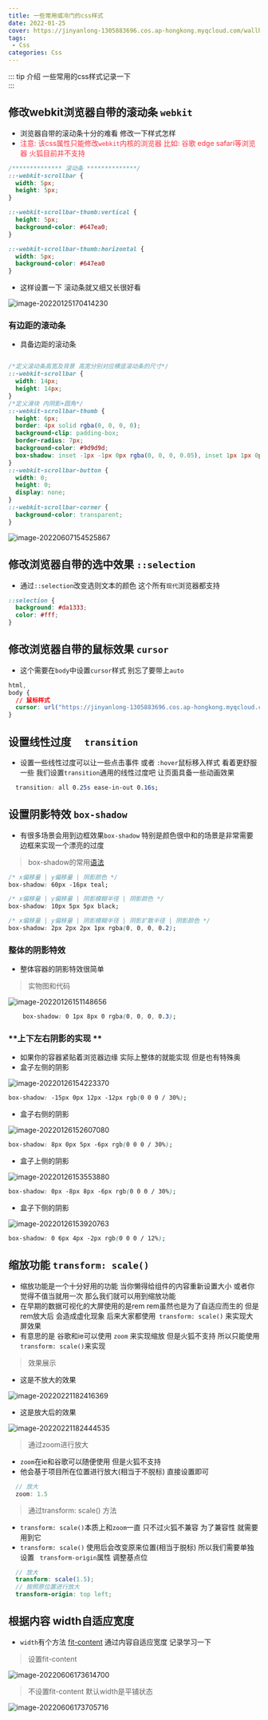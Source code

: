 ```yaml
---
title: 一些常用或冷门的css样式
date: 2022-01-25
cover: https://jinyanlong-1305883696.cos.ap-hongkong.myqcloud.com/wallhaven-9mk3ek.jpg
tags:
 - Css
categories: Css
---
```


::: tip 介绍
一些常用的css样式记录一下<br>
:::

<!-- more -->

## 修改webkit浏览器自带的滚动条 `webkit`

* 浏览器自带的滚动条十分的难看 修改一下样式怎样
* <font color =#ff3040>注意: 该css属性只能修改`webkit`内核的浏览器 比如: 谷歌 edge safari等浏览器 火狐目前并不支持</font>

```css
/************** 滚动条 **************/
::-webkit-scrollbar {
  width: 5px;
  height: 5px;
}

::-webkit-scrollbar-thumb:vertical {
  height: 5px;
  background-color: #647ea0;
}

::-webkit-scrollbar-thumb:horizontal {
  width: 5px;
  background-color: #647ea0
}
```

* 这样设置一下 滚动条就又细又长很好看

![image-20220125170414230](https://jinyanlong-1305883696.cos.ap-hongkong.myqcloud.com/image-20220125170414230.png)

### 有边距的滚动条

* 具备边距的滚动条 

```css

/*定义滚动条高宽及背景 高宽分别对应横竖滚动条的尺寸*/
::-webkit-scrollbar {
  width: 14px;
  height: 14px;
}
/*定义滑块 内阴影+圆角*/
::-webkit-scrollbar-thumb {
  height: 6px;
  border: 4px solid rgba(0, 0, 0, 0);
  background-clip: padding-box;
  border-radius: 7px;
  background-color: #9d9d9d;
  box-shadow: inset -1px -1px 0px rgba(0, 0, 0, 0.05), inset 1px 1px 0px rgba(0, 0, 0, 0.05);
}
::-webkit-scrollbar-button {
  width: 0;
  height: 0;
  display: none;
}
::-webkit-scrollbar-corner {
  background-color: transparent;
}
```

![image-20220607154525867](https://jinyanlong-1305883696.cos.ap-hongkong.myqcloud.com/image-20220607154525867.png)

## 修改浏览器自带的选中效果 `::selection `

* 通过`::selection`改变选则文本的颜色 这个所有`现代`浏览器都支持

```css
::selection {
  background: #da1333;
  color: #fff;
}
```

## 修改浏览器自带的鼠标效果 `cursor`

* 这个需要在`body`中设置`cursor`样式 别忘了要带上`auto`

```css
html,
body {
  // 鼠标样式
  cursor: url("https://jinyanlong-1305883696.cos.ap-hongkong.myqcloud.com/arrow.cur"), auto;
}
```

## 设置线性过度 `  transition`

* 设置一些线性过度可以让一些点击事件 或者 `:hover`鼠标移入样式 看着更舒服一些 我们设置`transition`通用的线性过度吧 让页面具备一些动画效果 

```css
  transition: all 0.25s ease-in-out 0.16s;
```

## 设置阴影特效 `box-shadow`

* 有很多场景会用到边框效果`box-shadow` 特别是颜色很中和的场景是非常需要边框来实现一个漂亮的过度

> box-shadow的常用[语法](https://developer.mozilla.org/zh-CN/docs/Web/CSS/box-shadow#syntax)

```css
/* x偏移量 | y偏移量 | 阴影颜色 */
box-shadow: 60px -16px teal;

/* x偏移量 | y偏移量 | 阴影模糊半径 | 阴影颜色 */
box-shadow: 10px 5px 5px black;

/* x偏移量 | y偏移量 | 阴影模糊半径 | 阴影扩散半径 | 阴影颜色 */
box-shadow: 2px 2px 2px 1px rgba(0, 0, 0, 0.2);
```

### **整体的阴影特效**

* 整体容器的阴影特效很简单

> 实物图和代码

![image-20220126151148656](https://jinyanlong-1305883696.cos.ap-hongkong.myqcloud.com/image-20220126151148656.png)

```css
    box-shadow: 0 1px 8px 0 rgba(0, 0, 0, 0.3);
```

### **上下左右阴影的实现 **

* 如果你的容器紧贴着浏览器边缘 实际上整体的就能实现 但是也有特殊奥
* 盒子左侧的阴影 

![image-20220126154223370](https://jinyanlong-1305883696.cos.ap-hongkong.myqcloud.com/image-20220126154223370.png)

```css
box-shadow: -15px 0px 12px -12px rgb(0 0 0 / 30%);
```

* 盒子右侧的阴影

![image-20220126152607080](https://jinyanlong-1305883696.cos.ap-hongkong.myqcloud.com/image-20220126152607080.png)

```css
box-shadow: 8px 0px 5px -6px rgb(0 0 0 / 30%);
```

* 盒子上侧的阴影

![image-20220126153553880](https://jinyanlong-1305883696.cos.ap-hongkong.myqcloud.com/image-20220126153553880.png)

```css
box-shadow: 0px -8px 8px -6px rgb(0 0 0 / 30%);
```

* 盒子下侧的阴影

![image-20220126153920763](https://jinyanlong-1305883696.cos.ap-hongkong.myqcloud.com/image-20220126153920763.png)

```css
box-shadow: 0 6px 4px -2px rgb(0 0 0 / 12%);
```

## 缩放功能 `transform: scale()`

* 缩放功能是一个十分好用的功能 当你懒得给组件的内容重新设置大小 或者你觉得不值当就用一次 那么我们就可以用到缩放功能
* 在早期的数据可视化的大屏使用的是rem rem虽然也是为了自适应而生的 但是rem放大后 会造成虚化现象 后来大家都使用` transform: scale()` 来实现大屏效果
* 有意思的是 谷歌和ie可以使用 `zoom` 来实现缩放 但是火狐不支持 所以只能使用`transform: scale()`来实现

> 效果展示

* 这是不放大的效果

![image-20220221182416369](https://jinyanlong-1305883696.cos.ap-hongkong.myqcloud.com/image-20220221182416369.png)

* 这是放大后的效果

![image-20220221182444535](https://jinyanlong-1305883696.cos.ap-hongkong.myqcloud.com/image-20220221182444535.png)

> 通过zoom进行放大

* `zoom`在ie和谷歌可以随便使用 但是火狐不支持
*  他会基于项目所在位置进行放大(相当于不脱标) 直接设置即可

```scss
  // 放大
  zoom: 1.5
```

> 通过transform: scale() 方法

* `transform: scale()`本质上和`zoom`一直 只不过火狐不兼容 为了兼容性 就需要用到它
* `transform: scale()` 使用后会改变原来位置(相当于脱标) 所以我们需要单独设置 ` transform-origin`属性 调整基点位

```scss
  // 放大
  transform: scale(1.5);
  // 按照原位置进行放大
  transform-origin: top left;
```

## 根据内容 width自适应宽度

* `width`有个方法 [fit-content](https://developer.mozilla.org/zh-CN/docs/Web/CSS/width) 通过内容自适应宽度 记录学习一下

> 设置fit-content

![image-20220606173614700](https://jinyanlong-1305883696.cos.ap-hongkong.myqcloud.com/image-20220606173614700.png)

> 不设置fit-content 默认width是平铺状态

![image-20220606173705716](https://jinyanlong-1305883696.cos.ap-hongkong.myqcloud.com/image-20220606173705716.png)
